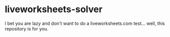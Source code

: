 # liveworksheets-solver
I bet you are lazy and don't want to do a liveworksheets.com test... well, this repository is for you.
